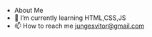 - About Me
- 🌱 I’m currently learning HTML,CSS,JS
- 📫 How to reach me jungesvitor@gmail.com

<!---
VitorJunges/VitorJunges is a ✨ special ✨ repository because its `README.md` (this file) appears on your GitHub profile.
You can click the Preview link to take a look at your changes.
--->
